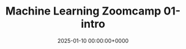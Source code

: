 ---
title: Machine Learning Zoomcamp 01-intro
description: Learning ML notes 🤖️
slug: ML
date: 2025-01-10 00:00:00+0000
image: 
categories:
    - Python
tags:
    - Python
weight: 1  # You can add weight to some posts to override the default sorting (date descending)
---